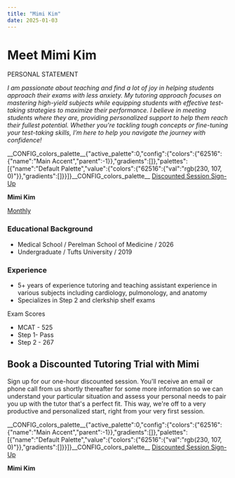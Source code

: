 ```yaml
---
title: "Mimi Kim"
date: 2025-01-03
---
```


# Meet Mimi Kim

PERSONAL STATEMENT

_I am passionate about teaching and find a lot of joy in helping students approach their exams with less anxiety. My tutoring approach focuses on mastering high-yield subjects while equipping students with effective test-taking strategies to maximize their performance. I believe in meeting students where they are, providing personalized support to help them reach their fullest potential. Whether you're tackling tough concepts or fine-tuning your test-taking skills, I’m here to help you navigate the journey with confidence!_

\_\_CONFIG\_colors\_palette\_\_{"active\_palette":0,"config":{"colors":{"62516":{"name":"Main Accent","parent":-1}},"gradients":\[\]},"palettes":\[{"name":"Default Palette","value":{"colors":{"62516":{"val":"rgb(230, 107, 0)"}},"gradients":\[\]}}\]}\_\_CONFIG\_colors\_palette\_\_ [Discounted Session Sign-Up](/purchase-discounted-session/)

**Mimi Kim**

[Monthly](#)

### Educational Background

- Medical School / Perelman School of Medicine / 2026
- Undergraduate / Tufts University / 2019

### Experience

- 5+ years of experience tutoring and teaching assistant experience in various subjects including cardiology, pulmonology, and anatomy
- Specializes in Step 2 and clerkship shelf exams

Exam Scores

- MCAT - 525
- Step 1- Pass
- Step 2 - 267

## Book a Discounted Tutoring Trial with Mimi

Sign up for our one-hour discounted session. You'll receive an email or phone call from us shortly thereafter for some more information so we can understand your particular situation and assess your personal needs to pair you up with the tutor that's a perfect fit. This way, we're off to a very productive and personalized start, right from your very first session.

\_\_CONFIG\_colors\_palette\_\_{"active\_palette":0,"config":{"colors":{"62516":{"name":"Main Accent","parent":-1}},"gradients":\[\]},"palettes":\[{"name":"Default Palette","value":{"colors":{"62516":{"val":"rgb(230, 107, 0)"}},"gradients":\[\]}}\]}\_\_CONFIG\_colors\_palette\_\_ [Discounted Session Sign-Up](/purchase-discounted-session/)

**Mimi Kim**
